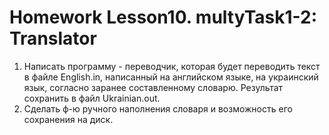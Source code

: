 # Homework Lesson10. multyTask1-2: Translator
 1. Написать программу - переводчик, которая будет переводить текст в файле English.in, написанный на английском языке, 
 на украинский язык, согласно заранее составленному словарю. Результат сохранить в файл Ukrainian.out.
 2. Сделать ф-ю ручного наполнения словаря и возможность его сохранения на диск.